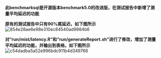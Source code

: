 **此benchmarksql是开源版本benchmark5.0的改进版，在测试报告中新增了测量平均延迟的功能**

**原有的测试报告中只有90%尾延迟，如下图所示**
![854e28ae6e98e310ec84540ad9984b6](https://github.com/JiangYihe/benchmarksql5.0-nvmdb/assets/71739806/1ebb859d-af78-4ab5-8a7c-64936912abc2)

**对“run/mist/latency.R”和“run/generateReport.sh”进行了修改，增加了测量平均延迟的功能，并输出到表格，如下图所示**
![c54dadba5a52e996bdc911b4d349766](https://github.com/JiangYihe/benchmarksql5.0-nvmdb/assets/71739806/9b301a48-c700-4036-881f-6e2bf067f762)






